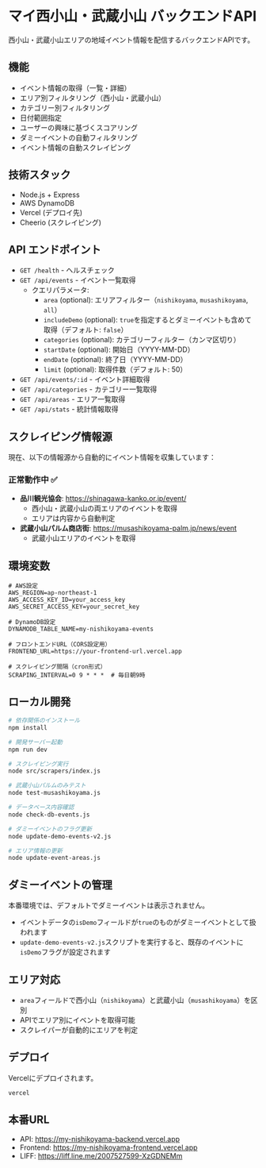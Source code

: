 # マイ西小山・武蔵小山 バックエンドAPI

西小山・武蔵小山エリアの地域イベント情報を配信するバックエンドAPIです。

## 機能

- イベント情報の取得（一覧・詳細）
- エリア別フィルタリング（西小山・武蔵小山）
- カテゴリー別フィルタリング
- 日付範囲指定
- ユーザーの興味に基づくスコアリング
- ダミーイベントの自動フィルタリング
- イベント情報の自動スクレイピング

## 技術スタック

- Node.js + Express
- AWS DynamoDB
- Vercel (デプロイ先)
- Cheerio (スクレイピング)

## API エンドポイント

- `GET /health` - ヘルスチェック
- `GET /api/events` - イベント一覧取得
  - クエリパラメータ:
    - `area` (optional): エリアフィルター（`nishikoyama`, `musashikoyama`, `all`）
    - `includeDemo` (optional): `true`を指定するとダミーイベントも含めて取得（デフォルト: `false`）
    - `categories` (optional): カテゴリーフィルター（カンマ区切り）
    - `startDate` (optional): 開始日（YYYY-MM-DD）
    - `endDate` (optional): 終了日（YYYY-MM-DD）
    - `limit` (optional): 取得件数（デフォルト: 50）
- `GET /api/events/:id` - イベント詳細取得
- `GET /api/categories` - カテゴリー一覧取得
- `GET /api/areas` - エリア一覧取得
- `GET /api/stats` - 統計情報取得

## スクレイピング情報源

現在、以下の情報源から自動的にイベント情報を収集しています：

### 正常動作中 ✅
- **品川観光協会**: https://shinagawa-kanko.or.jp/event/
  - 西小山・武蔵小山の両エリアのイベントを取得
  - エリアは内容から自動判定
- **武蔵小山パルム商店街**: https://musashikoyama-palm.jp/news/event
  - 武蔵小山エリアのイベントを取得

## 環境変数

```
# AWS設定
AWS_REGION=ap-northeast-1
AWS_ACCESS_KEY_ID=your_access_key
AWS_SECRET_ACCESS_KEY=your_secret_key

# DynamoDB設定
DYNAMODB_TABLE_NAME=my-nishikoyama-events

# フロントエンドURL（CORS設定用）
FRONTEND_URL=https://your-frontend-url.vercel.app

# スクレイピング間隔（cron形式）
SCRAPING_INTERVAL=0 9 * * *  # 毎日朝9時
```

## ローカル開発

```bash
# 依存関係のインストール
npm install

# 開発サーバー起動
npm run dev

# スクレイピング実行
node src/scrapers/index.js

# 武蔵小山パルムのみテスト
node test-musashikoyama.js

# データベース内容確認
node check-db-events.js

# ダミーイベントのフラグ更新
node update-demo-events-v2.js

# エリア情報の更新
node update-event-areas.js
```

## ダミーイベントの管理

本番環境では、デフォルトでダミーイベントは表示されません。

- イベントデータの`isDemo`フィールドが`true`のものがダミーイベントとして扱われます
- `update-demo-events-v2.js`スクリプトを実行すると、既存のイベントに`isDemo`フラグが設定されます

## エリア対応

- `area`フィールドで西小山（`nishikoyama`）と武蔵小山（`musashikoyama`）を区別
- APIでエリア別にイベントを取得可能
- スクレイパーが自動的にエリアを判定

## デプロイ

Vercelにデプロイされます。

```bash
vercel
```

## 本番URL

- API: https://my-nishikoyama-backend.vercel.app
- Frontend: https://my-nishikoyama-frontend.vercel.app
- LIFF: https://liff.line.me/2007527599-XzGDNEMm

